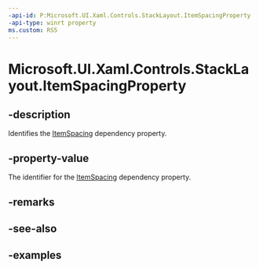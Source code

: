 ```yaml
---
-api-id: P:Microsoft.UI.Xaml.Controls.StackLayout.ItemSpacingProperty
-api-type: winrt property
ms.custom: RS5
---
```


<!-- Property syntax.
public DependencyProperty ItemSpacingProperty { get; }
-->

# Microsoft.UI.Xaml.Controls.StackLayout.ItemSpacingProperty

## -description

Identifies the [ItemSpacing](stacklayout_itemspacing.md) dependency property.

## -property-value

The identifier for the [ItemSpacing](stacklayout_itemspacing.md) dependency property.

## -remarks

## -see-also

## -examples

